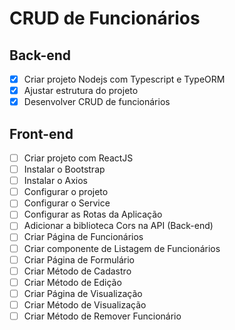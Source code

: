 # CRUD de Funcionários

## Back-end

- [x] Criar projeto Nodejs com Typescript e TypeORM
- [x] Ajustar estrutura do projeto
- [x] Desenvolver CRUD de funcionários

## Front-end

- [ ] Criar projeto com ReactJS
- [ ] Instalar o Bootstrap
- [ ] Instalar o Axios
- [ ] Configurar o projeto
- [ ] Configurar o Service
- [ ] Configurar as Rotas da Aplicação
- [ ] Adicionar a biblioteca Cors na API (Back-end)
- [ ] Criar Página de Funcionários
- [ ] Criar componente de Listagem de Funcionários
- [ ] Criar Página de Formulário
- [ ] Criar Método de Cadastro
- [ ] Criar Método de Edição
- [ ] Criar Página de Visualização
- [ ] Criar Método de Visualização
- [ ] Criar Método de Remover Funcionário
